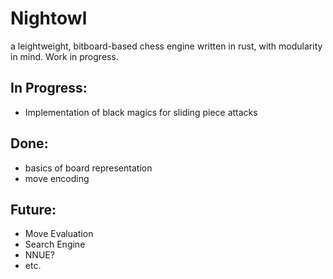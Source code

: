 # Nightowl
a leightweight, bitboard-based chess engine written in rust, with modularity in
mind.
Work in progress.


## In Progress:
- Implementation of black magics for sliding piece attacks

## Done: 
- basics of board representation
- move encoding

## Future:
- Move Evaluation
- Search Engine
- NNUE?
- etc.
